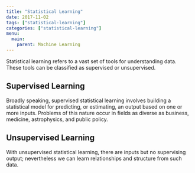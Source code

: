 ```yaml
---
title: "Statistical Learning"
date: 2017-11-02
tags: ["statistical-learning"]
categories: ["statistical-learning"]
menu:
  main:
    parent: Machine Learning
---
```


Statistical learning refers to a vast set of tools for understanding data.
These tools can be classified as supervised or unsupervised.

## Supervised Learning

Broadly speaking, supervised statistical learning involves building a
statistical model for predicting, or estimating, an output based on one or more
inputs. Problems of this nature occur in fields as diverse as business,
medicine, astrophysics, and public policy.

## Unsupervised Learning

With unsupervised statistical learning, there are inputs but no supervising
output; nevertheless we can learn relationships and structure from such data.
